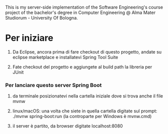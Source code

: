 This is my server-side implementation of the Software Engineering's course project of the bachelor's degree in Computer Engineering @ Alma Mater Studiorum - University Of Bologna.

# Per iniziare

1. Da Eclipse, ancora prima di fare checkout di questo progetto, andate su eclipse marketplace
e installatevi Spring Tool Suite

2. Fate checkout del progetto e aggiungete  al build path la libreria per JUnit

### Per lanciare questo server Spring Boot
1. da terminale posizionatevi nella cartella iniziale dove si trova anche il file mvnw

2. linux/macOS: una volta che siete in quella cartella digitate sul prompt: ./mvnw spring-boot:run (la controparte per Windows è mvnw.cmd)

3. il server è partito, da browser digitate localhost:8080

